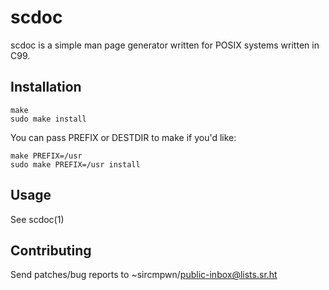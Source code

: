 # scdoc

scdoc is a simple man page generator written for POSIX systems written in C99.

## Installation

    make
    sudo make install

You can pass PREFIX or DESTDIR to make if you'd like:

    make PREFIX=/usr
    sudo make PREFIX=/usr install

## Usage

See scdoc(1)

## Contributing

Send patches/bug reports to ~sircmpwn/public-inbox@lists.sr.ht
